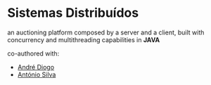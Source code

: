 # Sistemas Distribuídos
an auctioning platform composed by a server and a client, built with concurrency and multithreading capabilities in **JAVA**

co-authored with:
+ [André Diogo](https://github.com/Seriyin)
+ [António Silva](https://github.com/To-Silva)
